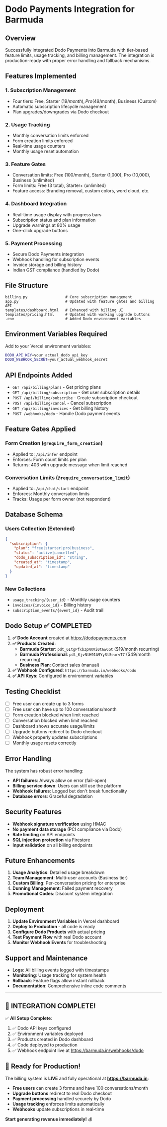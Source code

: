 # Dodo Payments Integration for Barmuda

## Overview

Successfully integrated Dodo Payments into Barmuda with tier-based feature limits, usage tracking, and billing management. The integration is production-ready with proper error handling and fallback mechanisms.

## Features Implemented

### 1. **Subscription Management**
- Four tiers: Free, Starter ($19/month), Pro ($49/month), Business (Custom)
- Automatic subscription lifecycle management
- Plan upgrades/downgrades via Dodo checkout

### 2. **Usage Tracking**
- Monthly conversation limits enforced
- Form creation limits enforced  
- Real-time usage counters
- Monthly usage reset automation

### 3. **Feature Gates**
- Conversation limits: Free (100/month), Starter (1,000), Pro (10,000), Business (unlimited)
- Form limits: Free (3 total), Starter+ (unlimited)
- Feature access: Branding removal, custom colors, word cloud, etc.

### 4. **Dashboard Integration**
- Real-time usage display with progress bars
- Subscription status and plan information
- Upgrade warnings at 80% usage
- One-click upgrade buttons

### 5. **Payment Processing**
- Secure Dodo Payments integration
- Webhook handling for subscription events
- Invoice storage and billing history
- Indian GST compliance (handled by Dodo)

## File Structure

```
billing.py                 # Core subscription management
app.py                     # Updated with feature gates and billing API
templates/dashboard.html   # Enhanced with billing UI
templates/pricing.html     # Updated with working upgrade buttons
.env                       # Added Dodo environment variables
```

## Environment Variables Required

Add to your Vercel environment variables:

```bash
DODO_API_KEY=your_actual_dodo_api_key
DODO_WEBHOOK_SECRET=your_actual_webhook_secret
```

## API Endpoints Added

- `GET /api/billing/plans` - Get pricing plans
- `GET /api/billing/subscription` - Get user subscription details
- `POST /api/billing/subscribe` - Create subscription checkout
- `POST /api/billing/cancel` - Cancel subscription
- `GET /api/billing/invoices` - Get billing history
- `POST /webhooks/dodo` - Handle Dodo payment events

## Feature Gates Applied

### Form Creation (`@require_form_creation`)
- Applied to: `/api/infer` endpoint
- Enforces: Form count limits per plan
- Returns: 403 with upgrade message when limit reached

### Conversation Limits (`@require_conversation_limit`)
- Applied to: `/api/chat/start` endpoint  
- Enforces: Monthly conversation limits
- Tracks: Usage per form owner (not respondent)

## Database Schema

### Users Collection (Extended)
```json
{
  "subscription": {
    "plan": "free|starter|pro|business",
    "status": "active|cancelled",
    "dodo_subscription_id": "string",
    "created_at": "timestamp",
    "updated_at": "timestamp"
  }
}
```

### New Collections
- `usage_tracking/{user_id}` - Monthly usage counters
- `invoices/{invoice_id}` - Billing history
- `subscription_events/{event_id}` - Audit trail

## Dodo Setup ✅ COMPLETED

1. **✅ Dodo Account** created at https://dodopayments.com
2. **✅ Products Created**:
   - **Barmuda Starter**: `pdt_6ItgPfxb3pNXVi0t6wCGt` ($19/month recurring)
   - **Barmuda Professional**: `pdt_KjvNtH91A9YySlSeurvT7` ($49/month recurring)
   - **Business Plan**: Contact sales (manual)
3. **✅ Webhook Configured**: `https://barmuda.in/webhooks/dodo`
4. **✅ API Keys**: Configured in environment variables

## Testing Checklist

- [ ] Free user can create up to 3 forms
- [ ] Free user can have up to 100 conversations/month
- [ ] Form creation blocked when limit reached
- [ ] Conversation blocked when limit reached
- [ ] Dashboard shows accurate usage/limits
- [ ] Upgrade buttons redirect to Dodo checkout
- [ ] Webhook properly updates subscriptions
- [ ] Monthly usage resets correctly

## Error Handling

The system has robust error handling:
- **API failures**: Always allow on error (fail-open)
- **Billing service down**: Users can still use the platform
- **Webhook failures**: Logged but don't break functionality
- **Database errors**: Graceful degradation

## Security Features

- **Webhook signature verification** using HMAC
- **No payment data storage** (PCI compliance via Dodo)
- **Rate limiting** on API endpoints
- **SQL injection protection** via Firestore
- **Input validation** on all billing endpoints

## Future Enhancements

1. **Usage Analytics**: Detailed usage breakdown
2. **Team Management**: Multi-user accounts (Business tier)
3. **Custom Billing**: Per-conversation pricing for enterprise
4. **Dunning Management**: Failed payment recovery
5. **Promotional Codes**: Discount system integration

## Deployment

1. **Update Environment Variables** in Vercel dashboard
2. **Deploy to Production** - all code is ready
3. **Configure Dodo Products** with actual pricing
4. **Test Payment Flow** with real Dodo account
5. **Monitor Webhook Events** for troubleshooting

## Support and Maintenance

- **Logs**: All billing events logged with timestamps
- **Monitoring**: Usage tracking for system health
- **Rollback**: Feature flags allow instant rollback
- **Documentation**: Comprehensive inline code comments

---

## 🎉 INTEGRATION COMPLETE!

✅ **All Setup Complete**:
1. ✅ Dodo API keys configured
2. ✅ Environment variables deployed  
3. ✅ Products created in Dodo dashboard
4. ✅ Code deployed to production
5. ✅ Webhook endpoint live at https://barmuda.in/webhooks/dodo

## 🚀 Ready for Production!

The billing system is **LIVE** and fully operational at **https://barmuda.in**:

- **Free users** can create 3 forms and have 100 conversations/month
- **Upgrade buttons** redirect to real Dodo checkout
- **Payment processing** handled securely by Dodo
- **Usage tracking** enforces limits automatically
- **Webhooks** update subscriptions in real-time

**Start generating revenue immediately!** 💰